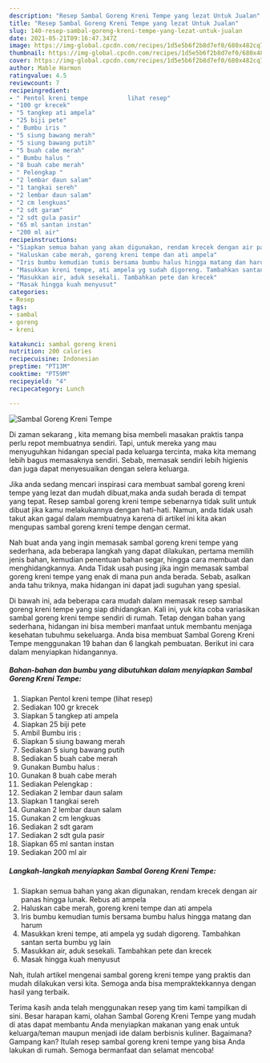 ```yaml
---
description: "Resep Sambal Goreng Kreni Tempe yang lezat Untuk Jualan"
title: "Resep Sambal Goreng Kreni Tempe yang lezat Untuk Jualan"
slug: 140-resep-sambal-goreng-kreni-tempe-yang-lezat-untuk-jualan
date: 2021-05-21T09:16:47.347Z
image: https://img-global.cpcdn.com/recipes/1d5e5b6f2b8d7ef0/680x482cq70/sambal-goreng-kreni-tempe-foto-resep-utama.jpg
thumbnail: https://img-global.cpcdn.com/recipes/1d5e5b6f2b8d7ef0/680x482cq70/sambal-goreng-kreni-tempe-foto-resep-utama.jpg
cover: https://img-global.cpcdn.com/recipes/1d5e5b6f2b8d7ef0/680x482cq70/sambal-goreng-kreni-tempe-foto-resep-utama.jpg
author: Mable Harmon
ratingvalue: 4.5
reviewcount: 7
recipeingredient:
- " Pentol kreni tempe           lihat resep"
- "100 gr krecek"
- "5 tangkep ati ampela"
- "25 biji pete"
- " Bumbu iris "
- "5 siung bawang merah"
- "5 siung bawang putih"
- "5 buah cabe merah"
- " Bumbu halus "
- "8 buah cabe merah"
- " Pelengkap "
- "2 lembar daun salam"
- "1 tangkai sereh"
- "2 lembar daun salam"
- "2 cm lengkuas"
- "2 sdt garam"
- "2 sdt gula pasir"
- "65 ml santan instan"
- "200 ml air"
recipeinstructions:
- "Siapkan semua bahan yang akan digunakan, rendam krecek dengan air panas hingga lunak. Rebus ati ampela"
- "Haluskan cabe merah, goreng kreni tempe dan ati ampela"
- "Iris bumbu kemudian tumis bersama bumbu halus hingga matang dan harum"
- "Masukkan kreni tempe, ati ampela yg sudah digoreng. Tambahkan santan serta bumbu yg lain"
- "Masukkan air, aduk sesekali. Tambahkan pete dan krecek"
- "Masak hingga kuah menyusut"
categories:
- Resep
tags:
- sambal
- goreng
- kreni

katakunci: sambal goreng kreni 
nutrition: 200 calories
recipecuisine: Indonesian
preptime: "PT13M"
cooktime: "PT59M"
recipeyield: "4"
recipecategory: Lunch

---
```



![Sambal Goreng Kreni Tempe](https://img-global.cpcdn.com/recipes/1d5e5b6f2b8d7ef0/680x482cq70/sambal-goreng-kreni-tempe-foto-resep-utama.jpg)

Di zaman  sekarang , kita memang bisa membeli masakan praktis tanpa perlu repot membuatnya sendiri. Tapi, untuk mereka yang mau menyuguhkan hidangan special pada keluarga tercinta, maka kita memang lebih bagus memasaknya sendiri. Sebab, memasak sendiri lebih higienis dan juga dapat menyesuaikan dengan selera keluarga.

Jika anda sedang mencari inspirasi cara membuat sambal goreng kreni tempe yang lezat dan mudah dibuat,maka anda sudah berada di tempat yang tepat. Resep sambal goreng kreni tempe  sebenarnya tidak sulit untuk dibuat jika kamu melakukannya dengan hati-hati. Namun, anda tidak usah takut akan gagal dalam membuatnya 
karena di artikel ini kita akan mengupas sambal goreng kreni tempe dengan cermat.  



Nah buat anda yang ingin memasak sambal goreng kreni tempe yang sederhana, ada beberapa langkah yang dapat dilakukan, pertama memilih jenis bahan, kemudian penentuan bahan segar, hingga cara membuat dan menghidangkannya. Anda Tidak usah pusing jika ingin memasak sambal goreng kreni tempe yang enak di mana pun anda berada. Sebab, asalkan anda  tahu triknya, maka hidangan ini dapat jadi suguhan yang spesial.

Di bawah ini, ada beberapa cara mudah dalam memasak resep sambal goreng kreni tempe yang siap dihidangkan. Kali ini, yuk kita coba variasikan sambal goreng kreni tempe sendiri di rumah. Tetap dengan bahan yang sederhana, hidangan ini bisa memberi manfaat untuk membantu menjaga kesehatan tubuhmu sekeluarga. Anda bisa membuat Sambal Goreng Kreni Tempe menggunakan 19 bahan dan 6 langkah pembuatan. Berikut ini cara dalam menyiapkan hidangannya.

<!--inarticleads1-->

##### Bahan-bahan dan bumbu yang dibutuhkan dalam menyiapkan Sambal Goreng Kreni Tempe:

1. Siapkan  Pentol kreni tempe           (lihat resep)
1. Sediakan 100 gr krecek
1. Siapkan 5 tangkep ati ampela
1. Siapkan 25 biji pete
1. Ambil  Bumbu iris :
1. Siapkan 5 siung bawang merah
1. Sediakan 5 siung bawang putih
1. Sediakan 5 buah cabe merah
1. Gunakan  Bumbu halus :
1. Gunakan 8 buah cabe merah
1. Sediakan  Pelengkap :
1. Sediakan 2 lembar daun salam
1. Siapkan 1 tangkai sereh
1. Gunakan 2 lembar daun salam
1. Gunakan 2 cm lengkuas
1. Sediakan 2 sdt garam
1. Sediakan 2 sdt gula pasir
1. Siapkan 65 ml santan instan
1. Sediakan 200 ml air




<!--inarticleads2-->

##### Langkah-langkah menyiapkan Sambal Goreng Kreni Tempe:

1. Siapkan semua bahan yang akan digunakan, rendam krecek dengan air panas hingga lunak. Rebus ati ampela
1. Haluskan cabe merah, goreng kreni tempe dan ati ampela
1. Iris bumbu kemudian tumis bersama bumbu halus hingga matang dan harum
1. Masukkan kreni tempe, ati ampela yg sudah digoreng. Tambahkan santan serta bumbu yg lain
1. Masukkan air, aduk sesekali. Tambahkan pete dan krecek
1. Masak hingga kuah menyusut




Nah, itulah artikel mengenai  sambal goreng kreni tempe  yang praktis dan mudah dilakukan versi kita. Semoga anda bisa mempraktekkannya dengan hasil yang terbaik. 

Terima kasih anda telah menggunakan resep yang tim kami tampilkan di sini. Besar harapan kami, olahan  Sambal Goreng Kreni Tempe yang mudah di atas dapat membantu Anda menyiapkan makanan yang enak untuk keluarga/teman maupun menjadi ide dalam berbisnis kuliner. Bagaimana? Gampang kan? Itulah resep sambal goreng kreni tempe yang bisa Anda lakukan di rumah. Semoga bermanfaat dan selamat mencoba!

